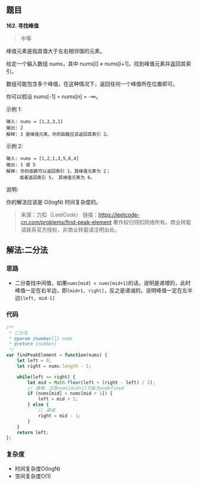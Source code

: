 ## 题目
**162. 寻找峰值**
>中等

峰值元素是指其值大于左右相邻值的元素。

给定一个输入数组 nums，其中 nums[i] ≠ nums[i+1]，找到峰值元素并返回其索引。

数组可能包含多个峰值，在这种情况下，返回任何一个峰值所在位置即可。

你可以假设 nums[-1] = nums[n] = -∞。

示例 1:
```
输入: nums = [1,2,3,1]
输出: 2
解释: 3 是峰值元素，你的函数应该返回其索引 2。
```
示例 2:
```
输入: nums = [1,2,1,3,5,6,4]
输出: 1 或 5 
解释: 你的函数可以返回索引 1，其峰值元素为 2；
     或者返回索引 5， 其峰值元素为 6。
```
说明:

你的解法应该是 O(logN) 时间复杂度的。

>来源：力扣（LeetCode）
链接：https://leetcode-cn.com/problems/find-peak-element
著作权归领扣网络所有。商业转载请联系官方授权，非商业转载请注明出处。

## 解法:二分法
### 思路
* 二分查找中间值，如果`nums[mid] < nums[mid+1]`的话，说明是递增的，此时峰值一定在右半边，即`[mid+1, right]`，反之是递减的，说明峰值一定在左半边`[left, mid-1]`


### 代码
```js
/**
 * 二分法
 * @param {number[]} nums
 * @return {number}
 */
var findPeakElement = function(nums) {
    let left = 0;
    let right = nums.length - 1;

    while(left <= right) {
        let mid = Math.floor(left + (right - left) / 2);
        // 递增，注意nums[mid+1]可能为undefined
        if (nums[mid] < nums[mid + 1]) {
            left = mid + 1;
        } else {
            // 递减
            right = mid - 1;
        }
    }
    return left;
};

```
### 复杂度
* 时间复杂度O(logN)
* 空间复杂度O(1)